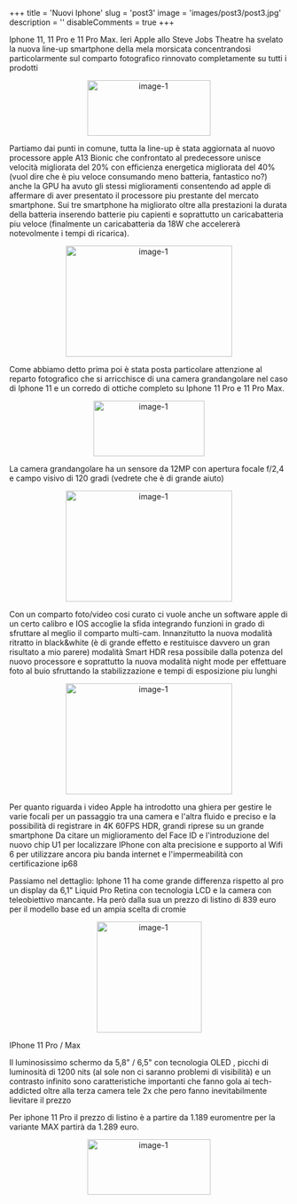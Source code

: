 +++ 
title = 'Nuovi Iphone' 
slug = 'post3' 
image = 'images/post3/post3.jpg' 
description = '' 
disableComments = true 
+++ 

Iphone 11, 11 Pro e 11 Pro Max. Ieri Apple allo Steve Jobs Theatre ha svelato la nuova line-up smartphone della mela morsicata concentrandosi particolarmente sul comparto fotografico rinnovato completamente su tutti i prodotti

<div align="center">
<a class="iphone" href="https://res.cloudinary.com/maltob03/image/upload/v1568299294/post3/apple-iphone-11-pro-clear-case_ulgvha.jpg" data-lightbox="post2"><img class="iphone" src="https://res.cloudinary.com/maltob03/image/upload/v1568299294/post3/apple-iphone-11-pro-clear-case_ulgvha.jpg" alt="image-1" width="222" height="100" /></a>
</div>

Partiamo dai punti in comune, tutta la line-up è stata aggiornata al nuovo processore apple A13 Bionic che confrontato al predecessore unisce velocità migliorata del 20% con efficienza energetica migliorata del 40% (vuol dire che è piu veloce consumando meno batteria, fantastico no?) anche la GPU ha avuto gli stessi miglioramenti consentendo ad apple di affermare di aver presentato il processore piu prestante del mercato smartphone. Sui tre smartphone ha migliorato oltre alla prestazioni la durata della batteria inserendo batterie piu capienti e soprattutto un caricabatteria piu veloce (finalmente un caricabatteria da 18W che accelererà notevolmente i tempi di ricarica).

<div align="center">
<a class="iphone" href="https://res.cloudinary.com/maltob03/image/upload/v1568298603/post3/iphone_a13_shot.5_fmnhw9.jpg" data-lightbox="post2"><img class="iphone" src="https://res.cloudinary.com/maltob03/image/upload/v1568298603/post3/iphone_a13_shot.5_fmnhw9.jpg" alt="image-1" width="300" height="200" /></a>
</div>



Come abbiamo detto prima poi è stata posta particolare attenzione al reparto fotografico che si arricchisce di una camera grandangolare nel caso di Iphone 11 e un corredo di ottiche completo su Iphone 11 Pro e 11 Pro Max.

<div align="center">
<a class="iphone" href="https://res.cloudinary.com/maltob03/image/upload/v1568299421/post3/iphone11camera-1568143426_kx1pmw.jpg" data-lightbox="post2"><img class="iphone" src="https://res.cloudinary.com/maltob03/image/upload/v1568299421/post3/iphone11camera-1568143426_kx1pmw.jpg" alt="image-1" width="200" height="100" /></a>
</div>


La camera grandangolare ha un sensore da 12MP con apertura focale f/2,4 e campo visivo di 120 gradi (vedrete che è di grande aiuto)

<div align="center">
<a class="iphone" href="https://res.cloudinary.com/maltob03/image/upload/v1568299108/post3/lcimg_2ce10f57_d775_4936_9349_aa679623a753.0_wk2wo9.jpg" data-lightbox="post2"><img class="iphone" src="https://res.cloudinary.com/maltob03/image/upload/v1568299108/post3/lcimg_2ce10f57_d775_4936_9349_aa679623a753.0_wk2wo9.jpg" alt="image-1" width="300" height="200" /></a>
</div>

Con un comparto foto/video cosi curato ci vuole anche un software apple di un certo calibro e IOS accoglie la sfida integrando funzioni in grado di sfruttare al meglio il comparto multi-cam. Innanzitutto la nuova modalità ritratto in black&white (è di grande effetto e restituisce davvero un gran risultato a mio parere) modalità Smart HDR resa possibile dalla potenza del nuovo processore e soprattutto la nuova modalità night mode per effettuare foto al buio sfruttando la stabilizzazione e tempi di esposizione piu lunghi

<div align="center">
<a class="iphone" href="https://res.cloudinary.com/maltob03/image/upload/v1568299108/post3/iPhone11ProDeepFusion-4_ljfown.jpg" data-lightbox="post2"><img class="iphone" src="https://res.cloudinary.com/maltob03/image/upload/v1568299108/post3/iPhone11ProDeepFusion-4_ljfown.jpg" alt="image-1" width="300" height="200" /></a>
</div>



Per quanto riguarda i video Apple ha introdotto una ghiera per gestire le varie focali per un passaggio tra una camera e l'altra fluido e preciso e la possibilità di registrare in 4K 60FPS HDR,  grandi riprese su un grande smartphone
Da citare un miglioramento del Face ID e l'introduzione del nuovo chip U1 per localizzare IPhone con alta precisione e supporto al Wifi 6 per utilizzare ancora piu banda internet e l'impermeabilità con certificazione ip68


Passiamo nel dettaglio:
Iphone 11 ha come grande differenza rispetto al pro un display da 6,1" Liquid Pro Retina con tecnologia LCD e la camera con teleobiettivo mancante.
Ha però dalla sua un prezzo di listino di 839 euro per il modello base ed un ampia scelta di cromie

<div align="center">
<a class="iphone" href="https://res.cloudinary.com/maltob03/image/upload/v1568299591/post3/iPhone-11-final-colori-800x423_pofgdx.jpg" data-lightbox="post2"><img class="iphone" src="https://res.cloudinary.com/maltob03/image/upload/v1568299591/post3/iPhone-11-final-colori-800x423_pofgdx.jpg" alt="image-1" width="189" height="200" /></a>
</div>


IPhone 11 Pro / Max

Il luminosissimo schermo da 5,8" / 6,5" con tecnologia OLED , picchi di luminosità di 1200 nits (al sole non ci saranno problemi di visibilità) e un contrasto infinito sono caratteristiche importanti che fanno gola ai tech-addicted oltre alla terza camera tele 2x che pero fanno inevitabilmente lievitare il prezzo

Per iphone 11 Pro il prezzo di listino è a partire da 1.189 euromentre per la variante MAX partirà da 1.289 euro.

<div align="center">
<a class="iphone" href="https://res.cloudinary.com/maltob03/image/upload/v1568299702/post3/uploads2Fcard2Fimage2F10467242F66987bba-5ad9-4b48-a3c9-9a487bb78d7c.jpg2F950x534__filters3Aquality288029-630x354_z3a8jv.jpg" data-lightbox="post2"><img class="iphone" src="https://res.cloudinary.com/maltob03/image/upload/v1568299702/post3/uploads2Fcard2Fimage2F10467242F66987bba-5ad9-4b48-a3c9-9a487bb78d7c.jpg2F950x534__filters3Aquality288029-630x354_z3a8jv.jpg" alt="image-1" width="222" height="100" /></a>
</div>


